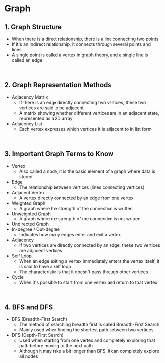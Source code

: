 # Graph

## 1. Graph Structure

- When there is a direct relationship, there is a line connecting two points
- If it's an indirect relationship, it connects through several points and lines
- A single point is called a vertex in graph theory, and a single line is called an edge

<br/>

## 2. Graph Representation Methods

- Adjacency Matrix
  - If there is an edge directly connecting two vertices, these two vertices are said to be adjacent
  - A matrix showing whether different vertices are in an adjacent state, represented as a 2D array
- Adjacency List
  - Each vertex expresses which vertices it is adjacent to in list form

<br/>

## 3. Important Graph Terms to Know

- Vertex
  - Also called a node, it is the basic element of a graph where data is stored
- Edge
  - The relationship between vertices (lines connecting vertices)
- Adjacent Vertex
  - A vertex directly connected by an edge from one vertex
- Weighted Graph
  - A graph where the strength of the connection is written
- Unweighted Graph
  - A graph where the strength of the connection is not written
- Undirected Graph
- In-degree / Out-degree
  - Indicates how many edges enter and exit a vertex
- Adjacency
  - If two vertices are directly connected by an edge, these two vertices are adjacent vertices
- Self Loop
  - When an edge exiting a vertex immediately enters the vertex itself, it is said to have a self loop
  - The characteristic is that it doesn't pass through other vertices
- Cycle
  - When it's possible to start from one vertex and return to that vertex

<br/>

## 4. BFS and DFS

- BFS (Breadth-First Search)
  - The method of searching breadth first is called Breadth-First Search
  - Mainly used when finding the shortest path between two vertices
- DFS (Depth-First Search)
  - Used when starting from one vertex and completely exploring that path before moving to the next path
  - Although it may take a bit longer than BFS, it can completely explore all nodes
